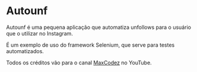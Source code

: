 # Autounf

Autounf é uma pequena aplicação que automatiza unfollows para o usuário que o utilizar no Instagram.

É um exemplo de uso do framework Selenium, que serve para testes automatizados.

Todos os créditos vão para o canal [MaxCodez](www.youtube.com/MaxCodez) no YouTube.
